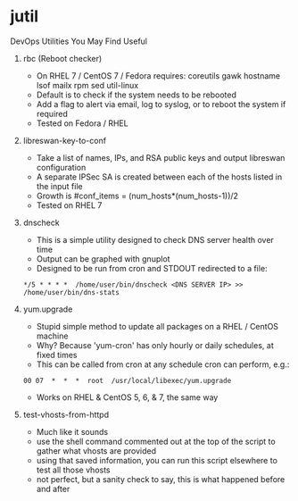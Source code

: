 # jutil
DevOps Utilities You May Find Useful

1. rbc (Reboot checker)
   * On RHEL 7 / CentOS 7 / Fedora requires: coreutils gawk hostname lsof mailx rpm sed util-linux
   * Default is to check if the system needs to be rebooted
   * Add a flag to alert via email, log to syslog, or to reboot the system if required
   * Tested on Fedora / RHEL

2. libreswan-key-to-conf
   * Take a list of names, IPs, and RSA public keys and output libreswan configuration
   * A separate IPSec SA is created between each of the hosts listed in the input file
   * Growth is #conf_items = (num_hosts*(num_hosts-1))/2
   * Tested on RHEL 7

3. dnscheck
   * This is a simple utility designed to check DNS server health over time
   * Output can be graphed with gnuplot
   * Designed to be run from cron and STDOUT redirected to a file:
   
    ```*/5 * * * *  /home/user/bin/dnscheck <DNS SERVER IP> >> /home/user/bin/dns-stats```
    
4. yum.upgrade
   * Stupid simple method to update all packages on a RHEL / CentOS machine
   * Why? Because 'yum-cron' has only hourly or daily schedules, at fixed times
   * This can be called from cron at any schedule cron can perform, e.g.:

   ```00 07  *  *  *  root  /usr/local/libexec/yum.upgrade```

   * Works on RHEL & CentOS 5, 6, & 7, the same way

5. test-vhosts-from-httpd
   * Much like it sounds
   * use the shell command commented out at the top of the script to gather what vhosts are provided
   * using that saved information, you can run this script elsewhere to test all those vhosts
   * not perfect, but a sanity check to say, this is what happened before and after

